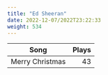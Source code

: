 ```yaml
---
title: "Ed Sheeran"
date: 2022-12-07/2022T23:22:33
weight: 534
---
```




 Song | Plays 
----- | -----:
Merry Christmas | 43
